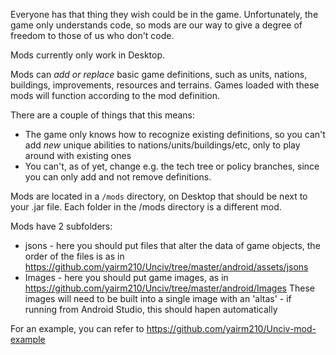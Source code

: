 Everyone has that thing they wish could be in the game.
Unfortunately, the game only understands code, so mods are our way to give a degree of freedom to those of us who don't code.

Mods currently only work in Desktop.

Mods can *add or replace* basic game definitions, such as units, nations, buildings, improvements, resources and terrains.
Games loaded with these mods will function according to the mod definition.

There are a couple of things that this means:
- The game only knows how to recognize existing definitions, so you can't add *new* unique abilities to nations/units/buildings/etc, only to play around with existing ones
- You can't, as of yet, change e.g. the tech tree or policy branches, since you can only add and not remove definitions.

Mods are located in a `/mods` directory, on Desktop that should be next to your .jar file.
Each folder in the /mods directory is a different mod.

Mods have 2 subfolders:
- jsons - here you should put files that alter the data of game objects, the order of the files is as in https://github.com/yairm210/Unciv/tree/master/android/assets/jsons
- Images - here you should put game images, as in https://github.com/yairm210/Unciv/tree/master/android/Images
These images will need to be built into a single image with an 'altas' - if running from Android Studio, this should hapen automatically

For an example, you can refer to https://github.com/yairm210/Unciv-mod-example